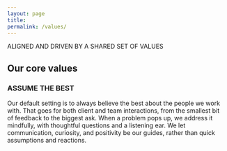 ```yaml
---
layout: page
title:
permalink: /values/
---
```


ALIGNED AND DRIVEN BY A SHARED SET OF VALUES

## Our core values

### ASSUME THE BEST

Our default setting is to always believe the best about the people we work with. That goes for both client and team interactions, from the smallest bit of feedback to the biggest ask. When a problem pops up, we address it mindfully, with thoughtful questions and a listening ear. We let communication, curiosity, and positivity be our guides, rather than quick assumptions and reactions.